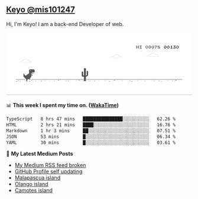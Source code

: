 ## [Keyo @mis101247](https://github.com/mis101247/mis101247.github.io)

Hi, I'm Keyo! I am a back-end Developer of web. 


![image](https://github.com/mis101247/mis101247/blob/master/dino.gif)

📊 **This week I spent my time on. ([WakaTime](https://wakatime.com/@66242878-3a41-446c-852d-cafde411a834))**
<!--START_SECTION:waka-->
```text
TypeScript   8 hrs 47 mins   ███████████████░░░░░░░░░░   62.26 % 
HTML         2 hrs 21 mins   ████░░░░░░░░░░░░░░░░░░░░░   16.76 % 
Markdown     1 hr 3 mins     ██░░░░░░░░░░░░░░░░░░░░░░░   07.51 % 
JSON         53 mins         █░░░░░░░░░░░░░░░░░░░░░░░░   06.34 % 
YAML         30 mins         █░░░░░░░░░░░░░░░░░░░░░░░░   03.61 %
```
<!--END_SECTION:waka-->

📕 **My Latest Medium Posts**

<!-- BLOG-POST-LIST:START -->
- [My Medium RSS feed broken](https://medium.com/mis101247/my-medium-rss-feed-broken-9061e73ac2b7?source=rss-1d2d8876197b------2)
- [GitHub Profile self updating](https://medium.com/mis101247/github-profile-self-updating-1dcef3f35744?source=rss-1d2d8876197b------2)
- [Malapascua island](https://medium.com/mis101247/malapascua-island-a73b19bd3ab3?source=rss-1d2d8876197b------2)
- [Olango island](https://medium.com/mis101247/olango-island-d0f1b6fbd107?source=rss-1d2d8876197b------2)
- [Camotes island](https://medium.com/mis101247/camotes-island-3ab5d3f8de0c?source=rss-1d2d8876197b------2)
<!-- BLOG-POST-LIST:END -->